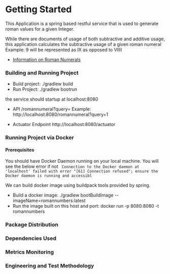 # Getting Started

This Application is a spring based restful service that is used to generate roman values
for a given Integer. 

While there are documents of usage of both subtractive and additive usage, this application
calculates the subtractive usage of a given roman numeral
Example: 9 will be represented as IX as opposed to VIIII

* [Information on Roman Numerals](https://en.wikipedia.org/wiki/Roman_numerals)


### Building and Running Project
* Build project: ./gradlew build 
* Run Project: ./gradlew bootrun

the service should startup at localhost:8080

* API
 /romannumeral?query=<Integer Value>
Example: http://localhost:8080/romannumeral?query=1


* Actuator Endpoint
http://localhost:8080/actuator


### Running Project via Docker

#### Prerequisites
You should have Docker Daemon running on your local machine.
You will see the below error if not
` Connection to the Docker daemon at 'localhost' failed with error "[61] Connection refused"; ensure the Docker daemon is running and accessibl`


We can build docker image using buildpack tools provided by spring.

* Build a docker image: ./gradlew bootBuildImage --imageName=romannumbers:latest
* Run the image built on this host and port: docker run -p 8080:8080 -t romannumbers

### Package Distribution


### Dependencies Used


### Metrics Monitoring



### Engineering and Test Methodology 